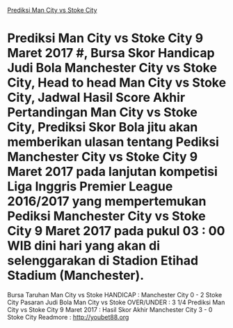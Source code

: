 [Prediksi Man City vs Stoke City](http://youbet88.org/prediksi-man-city-vs-stoke-city-9-maret-2017/)

# Prediksi Man City vs Stoke City 9 Maret 2017 #, Bursa Skor Handicap Judi Bola Manchester City vs Stoke City, Head to head Man City vs Stoke City, Jadwal Hasil Score Akhir Pertandingan Man City vs Stoke City, Prediksi Skor Bola jitu akan memberikan ulasan tentang Pediksi Manchester City vs Stoke City 9 Maret 2017 pada lanjutan kompetisi Liga Inggris Premier League 2016/2017 yang mempertemukan Pediksi Manchester City vs Stoke City 9 Maret 2017 pada pukul 03 : 00 WIB dini hari yang akan di selenggarakan di Stadion Etihad Stadium (Manchester).

Bursa Taruhan Man City vs Stoke HANDICAP : Manchester City 0 - 2 Stoke City
Pasaran Judi Bola Man City vs Stoke OVER/UNDER : 3 1/4
Prediksi Man City vs Stoke City 9 Maret 2017 : Hasil Skor Akhir Manchester City 3 - 0 Stoke City
Readmore : http://youbet88.org